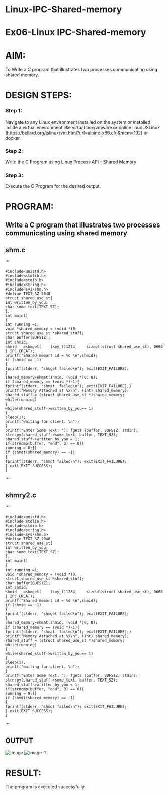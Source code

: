 # Linux-IPC-Shared-memory
# Ex06-Linux IPC-Shared-memory

# AIM:
To Write a C program that illustrates two processes communicating using shared memory.

# DESIGN STEPS:

### Step 1:

Navigate to any Linux environment installed on the system or installed inside a virtual environment like virtual box/vmware or online linux JSLinux (https://bellard.org/jslinux/vm.html?url=alpine-x86.cfg&mem=192) or docker.

### Step 2:

Write the C Program using Linux Process API - Shared Memory

### Step 3:

Execute the C Program for the desired output. 

# PROGRAM:

## Write a C program that illustrates two processes communicating using shared memory
## shm.c
'''

    #include<unistd.h> 
    #include<stdlib.h> 
    #include<stdio.h> 
    #include<string.h>
    #include<sys/shm.h>
    #define TEXT_SZ 2048 
    struct shared_use_st{
    int written_by_you;
    char some_text[TEXT_SZ];
    };
    int main()
    {
    int running =1;
    void *shared_memory = (void *)0; 
    struct shared_use_st *shared_stuff; 
    char buffer[BUFSIZ];
    int shmid;
    shmid	=shmget(	(key_t)1234,	sizeof(struct shared_use_st), 0666 | IPC_CREAT);
    printf("Shared memort id = %d \n",shmid);
    if (shmid == -1)
    {
    fprintf(stderr, "shmget failed\n"); exit(EXIT_FAILURE);
    }
    shared_memory=shmat(shmid, (void *)0, 0);
    if (shared_memory == (void *)-1){
    fprintf(stderr,	"shmat	failed\n"); exit(EXIT_FAILURE);}
    printf("Memory Attached at %x\n", (int) shared_memory); 
    shared_stuff = (struct shared_use_st *)shared_memory; 
    while(running)
    {
    while(shared_stuff->written_by_you== 1)
    {
    sleep(1);
    printf("waiting for client.	\n");
    }
    printf("Enter Some Text: "); fgets (buffer, BUFSIZ, stdin);
    strncpy(shared_stuff->some_text, buffer, TEXT_SZ);
    shared_stuff->written_by_you = 1;
    if(strncmp(buffer, "end", 3) == 0){
    running = 0;}}
    if (shmdt(shared_memory) == -1)
    {
    fprintf(stderr, "shmdt failed\n"); exit(EXIT_FAILURE);
    } exit(EXIT_SUCCESS);
    }
'''
## shmry2.c
'''

    #include<unistd.h> 
    #include<stdlib.h> 
    #include<stdio.h> 
    #include<string.h>
    #include<sys/shm.h>
    #define TEXT_SZ 2048 
    struct shared_use_st{
    int written_by_you;
    char some_text[TEXT_SZ];
    };
    int main()
    {
    int running =1;
    void *shared_memory = (void *)0; 
    struct shared_use_st *shared_stuff; 
    char buffer[BUFSIZ];
    int shmid;
    shmid	=shmget(	(key_t)1234,	sizeof(struct shared_use_st), 0666 | IPC_CREAT);
    printf("Shared memort id = %d \n",shmid);
    if (shmid == -1)
    {
    fprintf(stderr, "shmget failed\n"); exit(EXIT_FAILURE);
    }
    shared_memory=shmat(shmid, (void *)0, 0);
    if (shared_memory == (void *)-1){
    fprintf(stderr,	"shmat	failed\n"); exit(EXIT_FAILURE);}
    printf("Memory Attached at %x\n", (int) shared_memory); 
    shared_stuff = (struct shared_use_st *)shared_memory; 
    while(running)
    {
    while(shared_stuff->written_by_you== 1)
    {
    sleep(1);
    printf("waiting for client.	\n");
    }
    printf("Enter Some Text: "); fgets (buffer, BUFSIZ, stdin);
    strncpy(shared_stuff->some_text, buffer, TEXT_SZ);
    shared_stuff->written_by_you = 1;
    if(strncmp(buffer, "end", 3) == 0){
    running = 0;}}
    if (shmdt(shared_memory) == -1)
    {
    fprintf(stderr, "shmdt failed\n"); exit(EXIT_FAILURE);
    } exit(EXIT_SUCCESS);
    }
'''
## OUTPUT
![image](https://github.com/user-attachments/assets/e5f5e08a-2741-490a-9545-cc8e2b87ef3b)
![image-1](https://github.com/user-attachments/assets/3028c2e1-152b-4dc6-a507-ad7adfce46a8)


# RESULT:
The program is executed successfully.
